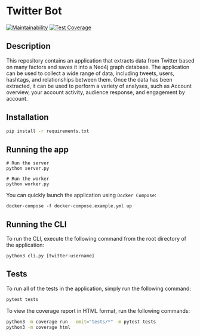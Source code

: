 # Twitter Bot

[![Maintainability](https://api.codeclimate.com/v1/badges/639841a044d5a068ede1/maintainability)](https://codeclimate.com/github/TogetherCrew/twitter-bot/maintainability)
[![Test Coverage](https://api.codeclimate.com/v1/badges/639841a044d5a068ede1/test_coverage)](https://codeclimate.com/github/TogetherCrew/twitter-bot/test_coverage)

## Description

This repository contains an application that extracts data from Twitter based on many factors and saves it into a Neo4j graph database. The application can be used to collect a wide range of data, including tweets, users, hashtags, and relationships between them. Once the data has been extracted, it can be used to perform a variety of analyses, such as Account overview, your account activity, audience response, and engagement by account.

## Installation

```bash
pip install -r requirements.txt
```

## Running the app

```
# Run the server 
python server.py

# Run the worker
python worker.py
```

You can quickly launch the application using `Docker Compose`:
```
docker-compose -f docker-compose.example.yml up
```

## Running the CLI

To run the CLI, execute the following command from the root directory of the application:
```
python3 cli.py [twitter-username]
```

## Tests

To run all of the tests in the application, simply run the following command:

```bash
pytest tests
```

To view the coverage report in HTML format, run the following commands:

```bash
python3 -m coverage run --omit="tests/*" -m pytest tests
python3 -m coverage html
```
